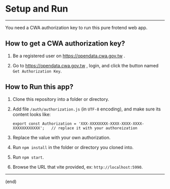 
# Setup and Run

------------------------------------------------------------

You need a CWA authorization key to run this pure frotend web app.


## How to get a CWA authorization key?

1. Be a registered user on https://opendata.cwa.gov.tw .

2. Go to https://opendata.cwa.gov.tw , login, and click the button named `Get Authorization Key`.


## How to Run this app?

1. Clone this repository into a folder or directory.

2. Add file `/auth/authorization.js` (in `UTF-8` encoding), and make sure its content looks like:

	 ```
	 export const Authorization = 'XXX-XXXXXXXX-XXXX-XXXX-XXXX-XXXXXXXXXXXX';   // replace it with your authoreization
	 ```

3. Replace the value with your own authorization.

4. Run `npm install` in the folder or directory you cloned into.

5. Run `npm start`.

6. Browse the URL that vite provided, ex: `http://localhost:5990`.

------------------------------------------------------------
(end)

